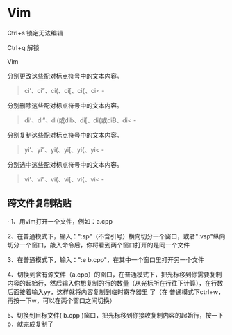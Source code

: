 # Vim

Ctrl+s 锁定无法编辑

Ctrl+q 解锁


 Vim

分别更改这些配对标点符号中的文本内容。
> ci’、ci”、ci(、ci[、ci{、ci< -

分别删除这些配对标点符号中的文本内容。
> di’、di”、di(或dib、di[、di{或diB、di< -

分别复制这些配对标点符号中的文本内容。
> yi’、yi”、yi(、yi[、yi{、yi< -

分别选中这些配对标点符号中的文本内容。
> vi’、vi”、vi(、vi[、vi{、vi< -

## 跨文件复制粘贴
·
1、用vim打开一个文件，例如：a.cpp

2、在普通模式下，输入：":sp"（不含引号）横向切分一个窗口，或者":vsp"纵向切分一个窗口，敲入命令后，你将看到两个窗口打开的是同一个文件

3、在普通模式下，输入：":e b.cpp"，在其中一个窗口里打开另一个文件

4、切换到含有源文件（a.cpp）的窗口，在普通模式下，把光标移到你需要复制内容的起始行，然后输入你想复制的行的数量（从光标所在行往下计算），在行数后面接着输入yy，这样就将内容复制到临时寄存器里 了（在 普通模式下ctrl+w，再按一下w，可以在两个窗口之间切换）

5、切换到目标文件( b.cpp )窗口，把光标移到你接收复制内容的起始行，按一下p，就完成复制了